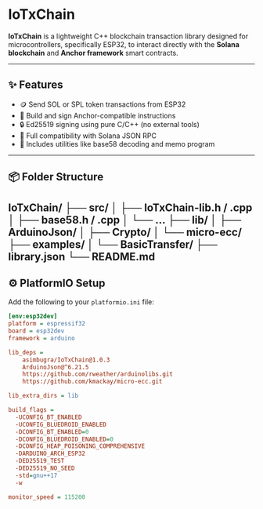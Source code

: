 # IoTxChain

**IoTxChain** is a lightweight C++ blockchain transaction library designed for microcontrollers, specifically ESP32, to interact directly with the **Solana blockchain** and **Anchor framework** smart contracts.

---

## ✨ Features

- 🪙 Send SOL or SPL token transactions from ESP32
- 🧠 Build and sign Anchor-compatible instructions
- 🔒 Ed25519 signing using pure C/C++ (no external tools)
- 📡 Full compatibility with Solana JSON RPC
- 🧩 Includes utilities like base58 decoding and memo program

---

## 📦 Folder Structure

IoTxChain/
├── src/
│   ├── IoTxChain-lib.h / .cpp
│   ├── base58.h / .cpp
│   └── …
├── lib/
│   ├── ArduinoJson/
│   ├── Crypto/
│   └── micro-ecc/
├── examples/
│   └── BasicTransfer/
├── library.json
└── README.md
---

## ⚙️ PlatformIO Setup

Add the following to your `platformio.ini` file:

```ini
[env:esp32dev]
platform = espressif32
board = esp32dev
framework = arduino

lib_deps =
    asimbugra/IoTxChain@1.0.3
    ArduinoJson@^6.21.5
    https://github.com/rweather/arduinolibs.git
    https://github.com/kmackay/micro-ecc.git

lib_extra_dirs = lib

build_flags =
  -UCONFIG_BT_ENABLED
  -UCONFIG_BLUEDROID_ENABLED
  -DCONFIG_BT_ENABLED=0
  -DCONFIG_BLUEDROID_ENABLED=0
  -DCONFIG_HEAP_POISONING_COMPREHENSIVE
  -DARDUINO_ARCH_ESP32
  -DED25519_TEST
  -DED25519_NO_SEED
  -std=gnu++17
  -w

monitor_speed = 115200